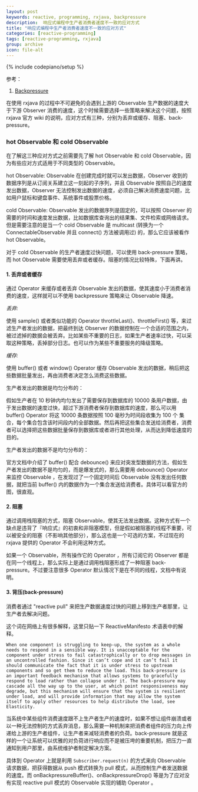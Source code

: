```yaml
---
layout: post
keywords: reactive, programming, rxjava, backpressure
description:  响应式编程中生产者消费者速度不一致的应对方式
title: "响应式编程中生产者消费者速度不一致的应对方式"
categories: [reactive-programming]
tags: [reactive-programming, rxjava]
group: archive
icon: file-alt
---
```

{% include codepiano/setup %}

参考：
1. [Backpressure](https://github.com/ReactiveX/RxJava/wiki/Backpressure)

在使用 rxjava 的过程中不可避免的会遇到上游的 Observable 生产数据的速度大于下游 Observer 消费的速度，这个时候需要选择一些策略来解决这个问题，按照 rxjava 官方 wiki 的说明，应对方式有三种，分别为丢弃或缓存、阻塞、back-pressure。

### hot Observable 和 cold Observable

在了解这三种应对方式之前需要先了解 hot Observable 和 cold Observable，因为有些应对方式适用于不同类型的 Observable。

hot Observable: Observable 在创建完成时就可以发出数据，Observer 收到的数据序列是从订阅关系建立这一刻起的子序列，并且 Observable 按照自己的速度发出数据，Observer 无法控制发出数据的速度，必须自己解决消费速度问题，比如用户鼠标和键盘事件、系统事件或股票价格。

cold Observable: Observable 发出的数据序列是固定的，可以按照 Observer 的需要的时间和速度发出数据，比如数据库查询出的结果集、文件检索或网络请求。但是需要注意的是当一个 cold Observable 是 multicast (转换为一个 ConnectableObservable 并且 connect() 方法被调用过) 的，那么它应该被看作 hot Observable。

对于 cold Observable 的生产者速度过快问题，可以使用 back-pressure 策略，而 hot Observable 需要使用丢弃或者缓存。阻塞的情况比较特殊，下面再讲。

#### 1. 丢弃或者缓存

通过 Operator 来缓存或者丢弃 Observable 发出的数据，使其速度小于消费者消费的速度，这样就可以不使用 backpressure 策略来让 Observable 降速。

*丢弃:*

使用 sample() 或者类似功能的 Operator throttleLast()、throttleFirst() 等，来过滤生产者发出的数据，把最终到达 Observer 的数据控制在一个合适的范围之内，被过滤掉的数据会被丢弃。比如某些不重要的日志，如果生产者速率过快，可以采取这种策略，丢掉部分日志。也可以作为某些不重要服务的降级策略。

*缓存:*

使用 buffer() 或者 window()  Operator 缓存 Observable 发出的数据，稍后把这些数据批量发出，再由消费者决定怎么消费这些数据。

生产者发出的数据是均匀分布的：

假如生产者在 10 秒钟内均匀发出了需要保存到数据库的 10000 条用户数据，由于发出数据的速度过快，超过下游消费者保存到数据库的速度，那么可以用 buffer()  Operator 将这 10000 条数据按照 100 毫秒为时间段收集为 100 个 集合，每个集合包含该时间段内的全部数据。然后再把这些集合发送给消费者，消费者可以选择把这些数据批量保存到数据库或者进行其他处理，从而达到降低速度的目的。

生产者发出的数据不是均匀分布的：

官方文档中介绍了 buffer() 配合 debounce() 来应对突发型数据的方法，假如生产者发出的数据不是均匀的，而是爆发式的，那么需要用 debounce()  Operator 来监控 Observable ，在发现过了一个固定时间后 Observable 没有发出任何数据，就把当前 buffer() 内的数据作为一个集合发送给消费者。具体可以看官方的图，很直观。

#### 2. 阻塞

通过调用栈阻塞的方式，阻塞 Observable，使其无法发出数据。这种方式有一个缺点是违背了『响应式』的初衷和非阻塞模型，但是假如被阻塞的线程不重要，可以被安全的阻塞（不影响其他部分），那么这也是一个可选的方案，不过现在的 rxjava 提供的 Operator 不会利用这种方式。

如果一个 Observable，所有操作它的 Operator ，所有订阅它的 Observer 都是在同一个线程上，那么实际上是通过调用栈阻塞形成了一种阻塞 back-pressure。不过要注意很多 Operator 默认情况下是在不同的线程，文档中有说明。

#### 3. 背压(back-pressure)

消费者通过 "reactive pull" 来把生产数据速度过快的问题上移到生产者那里，让生产者去解决问题。

这个词在网络上有很多解释，这里只贴一下 ReactiveManifesto 术语表中的解释。

```
When one component is struggling to keep-up, the system as a whole needs to respond in a sensible way. It is unacceptable for the component under stress to fail catastrophically or to drop messages in an uncontrolled fashion. Since it can’t cope and it can’t fail it should communicate the fact that it is under stress to upstream components and so get them to reduce the load. This back-pressure is an important feedback mechanism that allows systems to gracefully respond to load rather than collapse under it. The back-pressure may cascade all the way up to the user, at which point responsiveness may degrade, but this mechanism will ensure that the system is resilient under load, and will provide information that may allow the system itself to apply other resources to help distribute the load, see Elasticity.
```

当系统中某些组件消费速度跟不上生产者生产的速度时，如果不想让组件崩溃或者以一种无法控制的方式丢弃消息，那么需要一种机制来把消费者组件的压力向上传递给上游的生产者组件，让生产者来减轻消费者的负荷。back-pressure 就是这样的一个让系统可以优雅的对负荷进行响应而不是被压垮的重要机制，把压力一直通知到用户那里，由系统维护者制定解决方案。

具体到 Operator 上就是利用 `Subscriber.request(n)` 的方式来向 Observable 请求数据，把获得数据从 push 模式转换为 pull 模式，从而控制生产者发送数据的速度。而 onBackpressureBuffer()、onBackpressureDrop() 等是为了应对没有实现 reactive pull 模式的 Observable 实现的辅助 Operator 。
